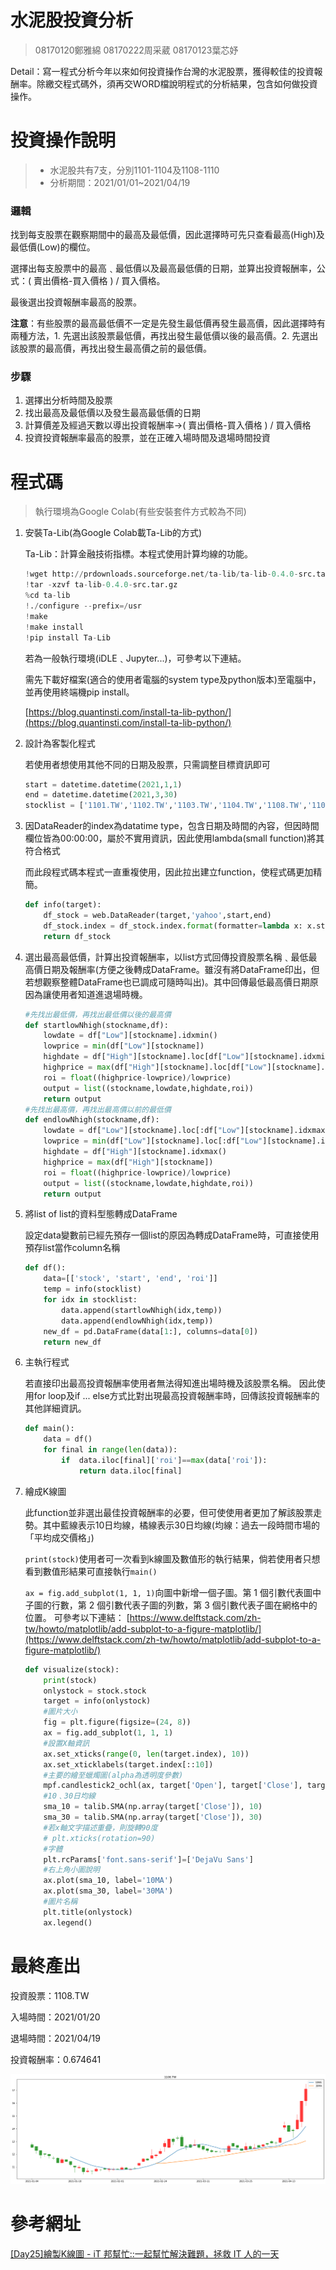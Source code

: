 # 水泥股投資分析

> 08170120鄭雅綿
> 08170222周采葳
> 08170123葉芯妤

Detail：寫一程式分析今年以來如何投資操作台灣的水泥股票，獲得較佳的投資報酬率。除繳交程式碼外，須再交WORD檔說明程式的分析結果，包含如何做投資操作。

# 投資操作說明

> - 水泥股共有7支，分別1101-1104及1108-1110
> - 分析期間：2021/01/01~2021/04/19

### 邏輯

找到每支股票在觀察期間中的最高及最低價，因此選擇時可先只查看最高(High)及最低價(Low)的欄位。

選擇出每支股票中的最高﹑最低價以及最高最低價的日期，並算出投資報酬率，公式：( 賣出價格-買入價格 ) / 買入價格。

最後選出投資報酬率最高的股票。

**注意**：有些股票的最高最低價不一定是先發生最低價再發生最高價，因此選擇時有兩種方法，1. 先選出該股票最低價，再找出發生最低價以後的最高價。2. 先選出該股票的最高價，再找出發生最高價之前的最低價。

### 步驟

1. 選擇出分析時間及股票
2. 找出最高及最低價以及發生最高最低價的日期
3. 計算價差及經過天數以導出投資報酬率→( 賣出價格-買入價格 ) / 買入價格
4. 投資投資報酬率最高的股票，並在正確入場時間及退場時間投資

# 程式碼

> 執行環境為Google Colab(有些安裝套件方式較為不同)

1. 安裝Ta-Lib(為Google Colab載Ta-Lib的方式)

    Ta-Lib：計算金融技術指標。本程式使用計算均線的功能。

    ```python
    !wget http://prdownloads.sourceforge.net/ta-lib/ta-lib-0.4.0-src.tar.gz
    !tar -xzvf ta-lib-0.4.0-src.tar.gz
    %cd ta-lib
    !./configure --prefix=/usr
    !make
    !make install
    !pip install Ta-Lib
    ```

    若為一般執行環境(iDLE﹑Jupyter...)，可參考以下連結。

    需先下載好檔案(適合的使用者電腦的system type及python版本)至電腦中，並再使用終端機pip install。

    [https://blog.quantinsti.com/install-ta-lib-python/](https://blog.quantinsti.com/install-ta-lib-python/)

2. 設計為客製化程式

    若使用者想使用其他不同的日期及股票，只需調整目標資訊即可

    ```python
    start = datetime.datetime(2021,1,1)
    end = datetime.datetime(2021,3,30)
    stocklist = ['1101.TW','1102.TW','1103.TW','1104.TW','1108.TW','1109.TW','1110.TW']
    ```

3. 因DataReader的index為datatime type，包含日期及時間的內容，但因時間欄位皆為00:00:00，屬於不實用資訊，因此使用lambda(small function)將其符合格式

    而此段程式碼本程式一直重複使用，因此拉出建立function，使程式碼更加精簡。

    ```python
    def info(target):
        df_stock = web.DataReader(target,'yahoo',start,end)
        df_stock.index = df_stock.index.format(formatter=lambda x: x.strftime('%Y-%m-%d')) 
        return df_stock
    ```

4. 選出最高最低價，計算出投資報酬率，以list方式回傳投資股票名稱﹑最低最高價日期及報酬率(方便之後轉成DataFrame。雖沒有將DataFrame印出，但若想觀察整體DataFrame也已調成可隨時叫出)。其中回傳最低最高價日期原因為讓使用者知道進退場時機。

    ```python
    #先找出最低價，再找出最低價以後的最高價
    def startlowNhigh(stockname,df):
        lowdate = df["Low"][stockname].idxmin()
        lowprice = min(df["Low"][stockname])
        highdate = df["High"][stockname].loc[df["Low"][stockname].idxmin():].idxmax()
        highprice = max(df["High"][stockname].loc[df["Low"][stockname].idxmin():])
        roi = float((highprice-lowprice)/lowprice)
        output = list((stockname,lowdate,highdate,roi))
        return output
    #先找出最高價，再找出最高價以前的最低價
    def endlowNhigh(stockname,df):
        lowdate = df["Low"][stockname].loc[:df["Low"][stockname].idxmax()].idxmin()
        lowprice = min(df["Low"][stockname].loc[:df["Low"][stockname].idxmax()])
        highdate = df["High"][stockname].idxmax()
        highprice = max(df["High"][stockname])
        roi = float((highprice-lowprice)/lowprice)
        output = list((stockname,lowdate,highdate,roi))
        return output
    ```

5. 將list of list的資料型態轉成DataFrame

    設定data變數前已經先預存一個list的原因為轉成DataFrame時，可直接使用預存list當作column名稱

    ```python
    def df():
        data=[['stock', 'start', 'end', 'roi']]
        temp = info(stocklist)
        for idx in stocklist:  
            data.append(startlowNhigh(idx,temp))
            data.append(endlowNhigh(idx,temp))
        new_df = pd.DataFrame(data[1:], columns=data[0])
        return new_df
    ```

6. 主執行程式

    若直接印出最高投資報酬率使用者無法得知進出場時機及該股票名稱。
    因此使用for loop及if ... else方式比對出現最高投資報酬率時，回傳該投資報酬率的其他詳細資訊。

    ```python
    def main():
        data = df()
        for final in range(len(data)):
            if  data.iloc[final]['roi']==max(data['roi']):
                return data.iloc[final]
    ```

7. 繪成K線圖

    此function並非選出最佳投資報酬率的必要，但可使使用者更加了解該股票走勢。其中藍線表示10日均線，橘線表示30日均線(均線：過去一段時間市場的「平均成交價格」)

    `print(stock)`使用者可一次看到k線圖及數值形的執行結果，倘若使用者只想看到數值形結果可直接執行`main()`

    `ax = fig.add_subplot(1, 1, 1)`向圖中新增一個子圖。第 1 個引數代表圖中子圖的行數，第 2 個引數代表子圖的列數，第 3 個引數代表子圖在網格中的位置。
    可參考以下連結：
    [https://www.delftstack.com/zh-tw/howto/matplotlib/add-subplot-to-a-figure-matplotlib/](https://www.delftstack.com/zh-tw/howto/matplotlib/add-subplot-to-a-figure-matplotlib/)

    ```python
    def visualize(stock):
        print(stock)
        onlystock = stock.stock
        target = info(onlystock)
        #圖片大小
        fig = plt.figure(figsize=(24, 8))
        ax = fig.add_subplot(1, 1, 1)
        #設置X軸資訊
        ax.set_xticks(range(0, len(target.index), 10))
        ax.set_xticklabels(target.index[::10])
        #主要的繪至蠟燭圖(alpha為透明度參數)
        mpf.candlestick2_ochl(ax, target['Open'], target['Close'], target['High'],target['Low'], width=0.6, colorup='r', colordown='g', alpha=0.75)
        #10﹑30日均線
        sma_10 = talib.SMA(np.array(target['Close']), 10)
        sma_30 = talib.SMA(np.array(target['Close']), 30)
        #若x軸文字描述重疊，則旋轉90度
        # plt.xticks(rotation=90)
        #字體
        plt.rcParams['font.sans-serif']=['DejaVu Sans']
        #右上角小圖說明
        ax.plot(sma_10, label='10MA')
        ax.plot(sma_30, label='30MA')
        #圖片名稱
        plt.title(onlystock)
        ax.legend()
    ```

# 最終產出

投資股票：1108.TW

入場時間：2021/01/20

退場時間：2021/04/19

投資報酬率：0.674641

![image](https://github.com/Yasmine-Cheng/stock-analysis/blob/main/cement-stock/CandlestickChart.png)

# 參考網址

[[Day25]繪製K線圖 - iT 邦幫忙::一起幫忙解決難題，拯救 IT 人的一天](https://ithelp.ithome.com.tw/articles/10206894)
